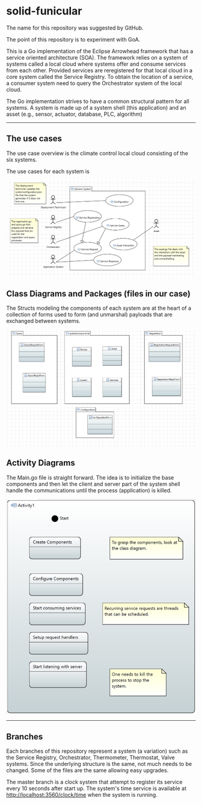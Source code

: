 # solid-funicular
The name for this repository was suggested by GitHub.

The point of this repository is to experiment with GoA.

This is a Go implementation of the Eclipse Arrowhead framework that has a service oriented architecture (SOA).
The framework relies on a system of systems called a local cloud where systems offer and consume services from each other.
Provided services are reregistered for that local cloud in a core system called the Service Registry.
To obtain the location of a service, a consumer system need to query the Orchestrator system of the local cloud.

The Go implementation strives to have a common structural pattern for all systems.
A system is made up of a system shell (this application) and an asset (e.g., sensor, actuator, database, PLC, algorithm)

---
## The use cases
The use case overview is the climate control local cloud consisting of the six systems.

The use cases for each system is

![UseCases](Artwork/GoAUseCaseDiagram.png)

## Class Diagrams and Packages (files in our case)
The Structs modeling the components of each system are at the heart of a collection of forms used to form (and unmarshal) payloads that are exchanged between systems.

![ClassDiagrams](Artwork/GoAClassDiagram.png)

## Activity Diagrams
The Main.go file is straight forward.
The idea is to initialize the base components and then let the client and server part of the system shell handle the communications until the process (application) is killed.

![ActivityDiagram](Artwork/GoAActivityDiagram.png)

---
## Branches
Each branches of this repository represent a system (a variation) such as the Service Registry, Orchestrator, Thermometer, Thermostat, Valve systems.
Since the underlying structure is the same, not much needs to be changed.
Some of the files are the same allowing easy upgrades.

The master branch is a clock system that attempt to register its service every 10 seconds after start up. The system's time service is available at [http://localhost:3560/clock/time](http://localhost:3560/clock/time) when the system is running.

